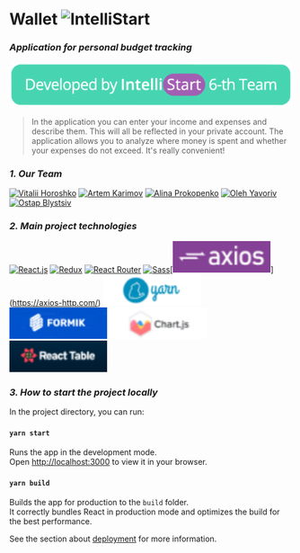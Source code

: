 # Wallet ![IntelliStart](https://raw.githubusercontent.com/vitaliihoroshko/intellistart-wallet/957c0227321d861c1c8a049a5aa0743646ee68c1/src/assets/images/wallet-logo.svg)

### _Application for personal budget tracking_

[![IntelliStart](https://raw.githubusercontent.com/vitaliihoroshko/cv-page/9668ed322e1a02652a90543b0534dfa4d700ec27/img/team-logo.svg)](https://intellistart.intellias.ua/)

> In the application you can enter your
> income and expenses and describe them.
> This will all be reflected in your private account.
> The application allows you to analyze where money is spent
> and whether your expenses do not exceed. 
> It's really convenient!
### _1. Our Team_

[![Vitalii Horoshko](https://avatars.githubusercontent.com/u/86407713?s=150&v=4)](https://github.com/vitaliihoroshko)
[![Artem Karimov](https://avatars.githubusercontent.com/u/89943101?s=150&v=4)](https://github.com/artemkarimov)
[![Alina Prokopenko](https://avatars.githubusercontent.com/u/35927892?s=150&v=4)](https://github.com/achkvch)
[![Oleh Yavoriv](https://avatars.githubusercontent.com/u/73217391?s=150&v=4)](https://github.com/OlehYavoriv)
[![Ostap Blystsiv](https://avatars.githubusercontent.com/u/64735439?s=150&v=4)](https://github.com/ostUp)

### _2. Main project technologies_

[![React.js](https://img.shields.io/badge/React-20232A?style=for-the-badge&logo=react&logoColor=61DAFB)](https://reactjs.org/) [![Redux](https://img.shields.io/badge/Redux-593D88?style=for-the-badge&logo=redux&logoColor=white)](https://redux.js.org/) [![React Router](https://img.shields.io/badge/React_Router-CA4245?style=for-the-badge&logo=react-router&logoColor=white)](https://reactrouter.com/) [![Sass](https://img.shields.io/badge/Sass-CC6699?style=for-the-badge&logo=sass&logoColor=white)](https://sass-lang.com/)\[![Axios](https://raw.githubusercontent.com/vitaliihoroshko/cv-page/ecdddc3a1718d8e099de1e61d01869ce585ad3eb/img/axios-logo.svg)](https://axios-http.com/) [![Yarn](https://raw.githubusercontent.com/vitaliihoroshko/cv-page/ecdddc3a1718d8e099de1e61d01869ce585ad3eb/img/yarn-logo.svg)](https://yarnpkg.com/) [![Formik](https://raw.githubusercontent.com/vitaliihoroshko/cv-page/ecdddc3a1718d8e099de1e61d01869ce585ad3eb/img/formik-logo.svg)](https://formik.org/) [![Chart.js](https://raw.githubusercontent.com/vitaliihoroshko/cv-page/ecdddc3a1718d8e099de1e61d01869ce585ad3eb/img/chart.js-logo.svg)](https://www.chartjs.org/) [![React Table](https://raw.githubusercontent.com/vitaliihoroshko/cv-page/ecdddc3a1718d8e099de1e61d01869ce585ad3eb/img/react-table-logo.svg)](https://react-table.tanstack.com/)

### _3. How to start the project locally_

In the project directory, you can run:

#### `yarn start`

Runs the app in the development mode.\
Open [http://localhost:3000](http://localhost:3000) to view it in your browser.

#### `yarn build`

Builds the app for production to the `build` folder.\
It correctly bundles React in production mode and optimizes the build for the best performance.

See the section about [deployment](https://facebook.github.io/create-react-app/docs/deployment) for more information.
